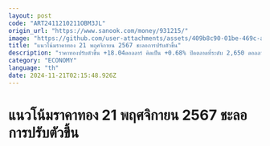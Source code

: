 ```yaml
---
layout: post
code: "ART2411210211OBM3JL"
origin_url: "https://www.sanook.com/money/931215/"
image: "https://github.com/user-attachments/assets/409b8c90-01be-469c-a135-4d5e65a63a80"
title: "แนวโน้มราคาทอง 21 พฤศจิกายน 2567 ชะลอการปรับตัวขึ้น"
description: "ราคาทองปรับตัวขึ้น +18.04ดอลลาร์ คิดเป็น +0.68% ปิดตลาดที่ระดับ 2,650 ดอลลาร์ คืนนี้สหรัฐจะเปิดเผยดัชนีกิจกรรมการผลิตของเฟดสาขาฟิลาเดลเฟียเดือน พ.ย. จำนวนผู้ขอรับสวัสดิการว่างงานรายสัปดาห์ ยอดขายบ้านมือสองเดือนต.ค. และดัชนีชี้นำภาวะเศรษฐกิจเดือน ต.ค. โดย conference Board"
category: "ECONOMY"
language: "th"
date: 2024-11-21T02:15:48.926Z
---
```


# แนวโน้มราคาทอง 21 พฤศจิกายน 2567 ชะลอการปรับตัวขึ้น